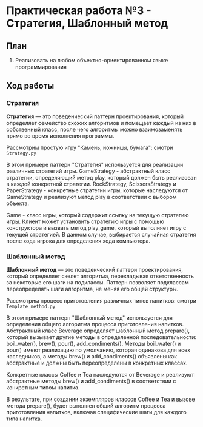 # Практическая работа №3 - Стратегия, Шаблонный метод

## План 
1. Реализовать на любом объектно-ориентированном языке программирования

## Ход работы 

### Стратегия

**Стратегия** — это поведенческий паттерн проектирования, который определяет семейство схожих
алгоритмов и помещает каждый из них в собственный класс, после чего алгоритмы можно
взаимозаменять прямо во время исполнения программы.

Рассмотрим простую игру "Камень, ножницы, бумага": смотри `Strategy.py`

В этом примере паттерн "Стратегия" используется для реализации различных стратегий игры.
GameStrategy - абстрактный класс стратегии, определяющий метод play, который должен быть реализован в каждой конкретной стратегии. 
RockStrategy, ScissorsStrategy и PaperStrategy - конкретные стратегии игры, которые наследуются от GameStrategy и реализуют метод play в соответствии с выбором объекта.

Game - класс игры, который содержит ссылку на текущую стратегию игры. 
Клиент может установить стратегию игры с помощью конструктора и вызвать метод play_game, который выполняет игру с текущей стратегией. В 
данном случае, выбирается случайная стратегия после хода игрока для определения хода компьютера.

### Шаблонный метод

**Шаблонный метод** — это поведенческий паттерн проектирования, который определяет скелет
алгоритма, перекладывая ответственность за некоторые его шаги на подклассы. Паттерн
позволяет подклассам переопределять шаги алгоритма, не меняя его общей структуры.

Рассмотрим процесс приготовления различных типов напитков: смотри `Template_method.py`

В этом примере паттерн "Шаблонный метод" используется для определения общего алгоритма процесса приготовления напитков. 
Абстрактный класс Beverage определяет шаблонный метод prepare(), который вызывает другие методы в определенной последовательности: boil_water(), brew(), pour(), add_condiments(). 
Методы boil_water() и pour() имеют реализацию по умолчанию, которая одинакова для всех наследников, а методы brew() и 
add_condiments() объявлены как абстрактные и должны быть переопределены в конкретных классах.

Конкретные классы Coffee и Tea наследуются от Beverage и реализуют абстрактные методы brew() и add_condiments() в соответствии с конкретным 
типом напитка.

В результате, при создании экземпляров классов Coffee и Tea и вызове 
метода prepare(), будет выполнен общий алгоритм процесса приготовления 
напитков, включая специфические шаги для каждого типа напитка.
